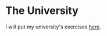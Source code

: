 # The University

I will put my university's exercises [here](https://github.com/Nazanin-Izadi/exersice).

